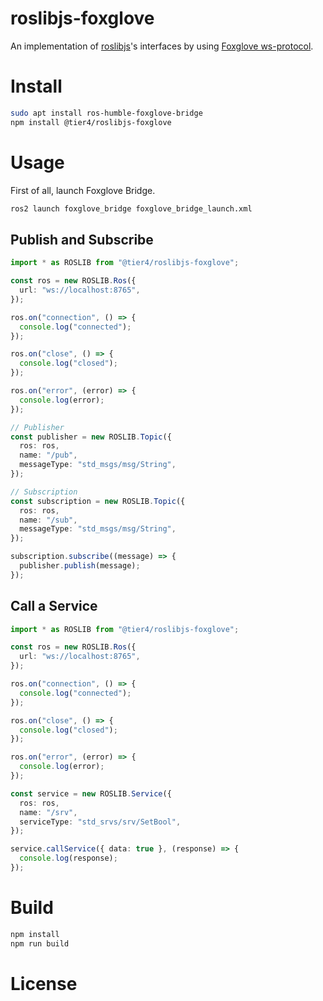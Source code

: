 # roslibjs-foxglove

An implementation of [roslibjs](https://github.com/RobotWebTools/roslibjs)'s interfaces by using [Foxglove ws-protocol](https://github.com/foxglove/ws-protocol).

# Install

```bash
sudo apt install ros-humble-foxglove-bridge
npm install @tier4/roslibjs-foxglove
```

# Usage

First of all, launch Foxglove Bridge.

```bash
ros2 launch foxglove_bridge foxglove_bridge_launch.xml
```

## Publish and Subscribe

```ts
import * as ROSLIB from "@tier4/roslibjs-foxglove";

const ros = new ROSLIB.Ros({
  url: "ws://localhost:8765",
});

ros.on("connection", () => {
  console.log("connected");
});

ros.on("close", () => {
  console.log("closed");
});

ros.on("error", (error) => {
  console.log(error);
});

// Publisher
const publisher = new ROSLIB.Topic({
  ros: ros,
  name: "/pub",
  messageType: "std_msgs/msg/String",
});

// Subscription
const subscription = new ROSLIB.Topic({
  ros: ros,
  name: "/sub",
  messageType: "std_msgs/msg/String",
});

subscription.subscribe((message) => {
  publisher.publish(message);
});
```

## Call a Service

```ts
import * as ROSLIB from "@tier4/roslibjs-foxglove";

const ros = new ROSLIB.Ros({
  url: "ws://localhost:8765",
});

ros.on("connection", () => {
  console.log("connected");
});

ros.on("close", () => {
  console.log("closed");
});

ros.on("error", (error) => {
  console.log(error);
});

const service = new ROSLIB.Service({
  ros: ros,
  name: "/srv",
  serviceType: "std_srvs/srv/SetBool",
});

service.callService({ data: true }, (response) => {
  console.log(response);
});
```

# Build

```bash
npm install
npm run build
```

# License

